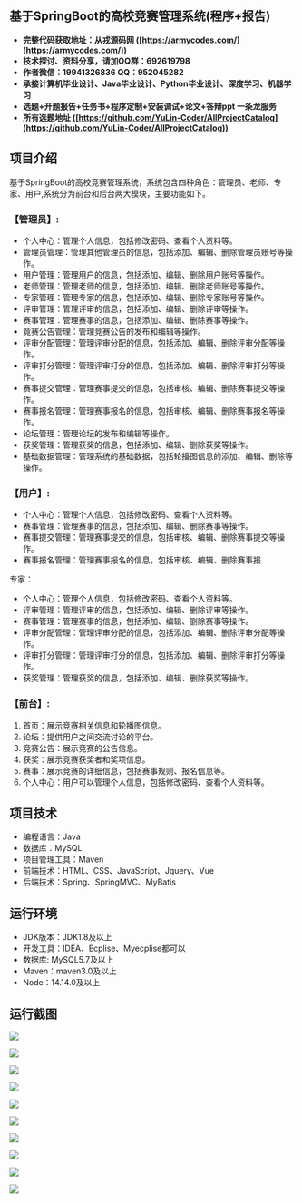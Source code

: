 ## 基于SpringBoot的高校竞赛管理系统(程序+报告)

- <b>完整代码获取地址：从戎源码网 ([https://armycodes.com/](https://armycodes.com/))</b>
- <b>技术探讨、资料分享，请加QQ群：692619798</b> 
- <b>作者微信：19941326836  QQ：952045282</b> 
- <b>承接计算机毕业设计、Java毕业设计、Python毕业设计、深度学习、机器学习</b>
- <b>选题+开题报告+任务书+程序定制+安装调试+论文+答辩ppt 一条龙服务</b>
- <b>所有选题地址 ([https://github.com/YuLin-Coder/AllProjectCatalog](https://github.com/YuLin-Coder/AllProjectCatalog)) </b>

## 项目介绍
基于SpringBoot的高校竞赛管理系统，系统包含四种角色：管理员、老师、专家、用户,系统分为前台和后台两大模块，主要功能如下。

### 【管理员】:
- 个人中心：管理个人信息，包括修改密码、查看个人资料等。
- 管理员管理：管理其他管理员的信息，包括添加、编辑、删除管理员账号等操作。
- 用户管理：管理用户的信息，包括添加、编辑、删除用户账号等操作。
- 老师管理：管理老师的信息，包括添加、编辑、删除老师账号等操作。
- 专家管理：管理专家的信息，包括添加、编辑、删除专家账号等操作。
- 评审管理：管理评审的信息，包括添加、编辑、删除评审等操作。
- 赛事管理：管理赛事的信息，包括添加、编辑、删除赛事等操作。
- 竟赛公告管理：管理竞赛公告的发布和编辑等操作。
- 评审分配管理：管理评审分配的信息，包括添加、编辑、删除评审分配等操作。
- 评审打分管理：管理评审打分的信息，包括添加、编辑、删除评审打分等操作。
- 赛事提交管理：管理赛事提交的信息，包括审核、编辑、删除赛事提交等操作。
- 赛事报名管理：管理赛事报名的信息，包括审核、编辑、删除赛事报名等操作。
- 论坛管理：管理论坛的发布和编辑等操作。
- 获奖管理：管理获奖的信息，包括添加、编辑、删除获奖等操作。
- 基础数据管理：管理系统的基础数据，包括轮播图信息的添加、编辑、删除等操作。

### 【用户】:
- 个人中心：管理个人信息，包括修改密码、查看个人资料等。
- 赛事管理：管理赛事的信息，包括添加、编辑、删除赛事等操作。
- 赛事提交管理：管理赛事提交的信息，包括审核、编辑、删除赛事提交等操作。
- 赛事报名管理：管理赛事报名的信息，包括审核、编辑、删除赛事报

专家：
- 个人中心：管理个人信息，包括修改密码、查看个人资料等。
- 评审管理：管理评审的信息，包括添加、编辑、删除评审等操作。
- 赛事管理：管理赛事的信息，包括添加、编辑、删除赛事等操作。
- 评审分配管理：管理评审分配的信息，包括添加、编辑、删除评审分配等操作。
- 评审打分管理：管理评审打分的信息，包括添加、编辑、删除评审打分等操作。
- 获奖管理：管理获奖的信息，包括添加、编辑、删除获奖等操作。

### 【前台】:
1. 首页：展示竞赛相关信息和轮播图信息。
2. 论坛：提供用户之间交流讨论的平台。
3. 竞赛公告：展示竞赛的公告信息。
4. 获奖：展示竞赛获奖者和奖项信息。
5. 赛事：展示竞赛的详细信息，包括赛事规则、报名信息等。
6. 个人中心：用户可以管理个人信息，包括修改密码、查看个人资料等。

## 项目技术
- 编程语言：Java
- 数据库：MySQL
- 项目管理工具：Maven
- 前端技术：HTML、CSS、JavaScript、Jquery、Vue
- 后端技术：Spring、SpringMVC、MyBatis

## 运行环境
- JDK版本：JDK1.8及以上
- 开发工具：IDEA、Ecplise、Myecplise都可以
- 数据库: MySQL5.7及以上
- Maven：maven3.0及以上
- Node：14.14.0及以上

## 运行截图
![](screenshot/1.png)

![](screenshot/2.png)

![](screenshot/3.png)

![](screenshot/4.png)

![](screenshot/5.png)

![](screenshot/6.png)

![](screenshot/7.png)

![](screenshot/8.png)

![](screenshot/9.png)

![](screenshot/10.png)
